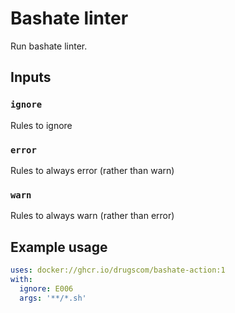 # Bashate linter

Run bashate linter.

## Inputs

### `ignore`

Rules to ignore

### `error`

Rules to always error (rather than warn)

### `warn`

Rules to always warn (rather than error)

## Example usage

```yaml
uses: docker://ghcr.io/drugscom/bashate-action:1
with:
  ignore: E006
  args: '**/*.sh'
```
